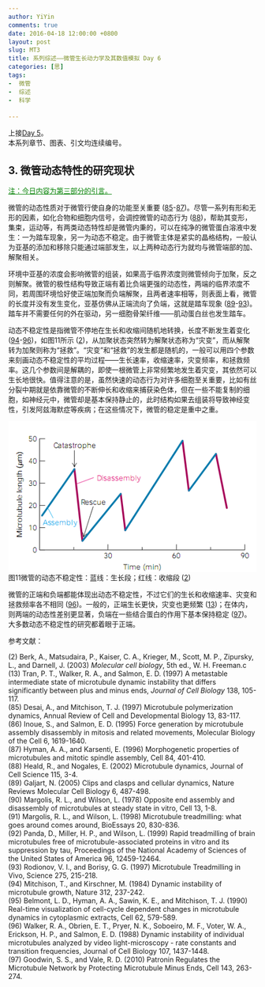```yaml
---
author: YiYin
comments: true
date: 2016-04-18 12:00:00 +0800
layout: post
slug: MT3
title: 系列综述——微管生长动力学及其数值模拟 Day 6
categories: [思]
tags:
-  微管
-  综述
-  科学

---
```


上接[Day 5](http://whyhow.github.io/2016/04/16/mt2-2-2.html)。<br/>
本系列章节、图表、引文均连续编号。

## 3. 微管动态特性的研究现状

<div style="color:#008000"><ins>注：今日内容为第三部分的引言。</ins></div>

微管的动态性质对于微管行使自身的功能至关重要 (<a href="#r85">85</a>-<a href="#r87">87</a>)。尽管一系列有形和无形的因素，如化合物和细胞内信号，会调控微管的动态行为 (<a href="#r88">88</a>)，帮助其变形，集束，运动等，有两类动态特性却是微管内秉的，可以在纯净的微管蛋白溶液中发生：一为踏车现象，另一为动态不稳定。由于微管主体是紧实的晶格结构，一般认为亚基的添加和移除只能通过端部发生，以上两种动态行为就均与微管端部的加、解聚相关。

环境中亚基的浓度会影响微管的组装，如果高于临界浓度则微管倾向于加聚，反之则解聚。微管的极性结构导致正端有着比负端更强的动态性，两端的临界浓度不同，若周围环境恰好使正端加聚而负端解聚，且两者速率相等，则表面上看，微管的长度并没有发生变化，亚基仿佛从正端流向了负端，这就是踏车现象 (<a href="#r89">89</a>-<a href="#r93">93</a>)。踏车并不需要任何的外在驱动，另一细胞骨架纤维——肌动蛋白丝也发生踏车。

动态不稳定性是指微管不停地在生长和收缩间随机地转换，长度不断发生着变化 (<a href="#r94">94</a>-<a href="#r96">96</a>)，如图11所示 (<a href="#r2">2</a>)，从加聚状态突然转为解聚状态称为“灾变”，而从解聚转为加聚则称为“拯救”。“灾变”和“拯救”的发生都是随机的，一般可以用四个参数来刻画动态不稳定性的平均过程——生长速率，收缩速率，灾变频率，和拯救频率。这几个参数间是解耦的，即使一根微管上非常频繁地发生着灾变，其依然可以生长地很快。值得注意的是，虽然快速的动态行为对许多细胞至关重要，比如有丝分裂中期就是依靠微管的不断伸长和收缩来捕获染色体，但在一些不能复制的细胞，如神经元中，微管却是基本保持静止的，此时结构如果去组装将导致神经变性，引发阿兹海默症等疾病；在这些情况下，微管的稳定是重中之重。

<div class="figure"><img src="/public/images/microtubule/image096.png" align="middle"><div class="caption"><span class="fignum">图11</span>微管的动态不稳定性：蓝线：生长段；红线：收缩段 (<a href="#r2">2</a>)</div></div>

微管的正端和负端都能体现出动态不稳定性，不过它们的生长和收缩速率、灾变和拯救频率各不相同 (<a href="#r96">96</a>)。一般的，正端生长更快，灾变也更频繁 (<a href="#r13">13</a>)；在体内，则两端的动态性差别更显著，负端在一些结合蛋白的作用下基本保持稳定 (<a href="#r97">97</a>)。大多数动态不稳定性的研究都着眼于正端。


参考文献：

<a name="r2"></a>(2) Berk, A., Matsudaira, P., Kaiser, C. A., Krieger, M., Scott, M. P., Zipursky, L., and Darnell, J. (2003) *Molecular cell biology*, 5th ed., W. H. Freeman.c<br/>
<a name="r13"></a>(13) Tran, P. T., Walker, R. A., and Salmon, E. D. (1997) A metastable intermediate state of microtubule dynamic instability that differs significantly between plus and minus ends, *Journal of Cell Biology* 138, 105-117.<br/>
<a name="r85"></a>(85) Desai, A., and Mitchison, T. J. (1997) Microtubule polymerization dynamics, Annual Review of Cell and Developmental Biology 13, 83-117.<br/>
<a name="r86"></a>(86) Inoue, S., and Salmon, E. D. (1995) Force generation by microtubule assembly disassembly in mitosis and related movements, Molecular Biology of the Cell 6, 1619-1640.<br/>
<a name="r87"></a>(87) Hyman, A. A., and Karsenti, E. (1996) Morphogenetic properties of microtubules and mitotic spindle assembly, Cell 84, 401-410.<br/>
<a name="r88"></a>(88) Heald, R., and Nogales, E. (2002) Microtubule dynamics, Journal of Cell Science 115, 3-4.<br/>
<a name="r89"></a>(89) Galjart, N. (2005) Clips and clasps and cellular dynamics, Nature Reviews Molecular Cell Biology 6, 487-498.<br/>
<a name="r90"></a>(90) Margolis, R. L., and Wilson, L. (1978) Opposite end assembly and disassembly of microtubules at steady state in vitro, Cell 13, 1-8.<br/>
<a name="r90"></a>(91) Margolis, R. L., and Wilson, L. (1998) Microtubule treadmilling: what goes around comes around, BioEssays 20, 830-836.<br/>
<a name="r90"></a>(92) Panda, D., Miller, H. P., and Wilson, L. (1999) Rapid treadmilling of brain microtubules free of microtubule-associated proteins in vitro and its suppression by tau, Proceedings of the National Academy of Sciences of the United States of America 96, 12459-12464.<br/>
<a name="r90"></a>(93) Rodionov, V. I., and Borisy, G. G. (1997) Microtubule Treadmilling in Vivo, Science 275, 215-218.<br/>
<a name="r90"></a>(94) Mitchison, T., and Kirschner, M. (1984) Dynamic instability of microtubule growth, Nature 312, 237-242.<br/>
<a name="r90"></a>(95) Belmont, L. D., Hyman, A. A., Sawin, K. E., and Mitchison, T. J. (1990) Real-time visualization of cell-cycle dependent changes in microtubule dynamics in cytoplasmic extracts, Cell 62, 579-589.<br/>
<a name="r90"></a>(96) Walker, R. A., Obrien, E. T., Pryer, N. K., Soboeiro, M. F., Voter, W. A., Erickson, H. P., and Salmon, E. D. (1988) Dynamic instability of individual microtubules analyzed by video light-microscopy - rate constants and transition frequencies, Journal of Cell Biology 107, 1437-1448.<br/>
<a name="r90"></a>(97) Goodwin, S. S., and Vale, R. D. (2010) Patronin Regulates the Microtubule Network by Protecting Microtubule Minus Ends, Cell 143, 263-274.<br/>

